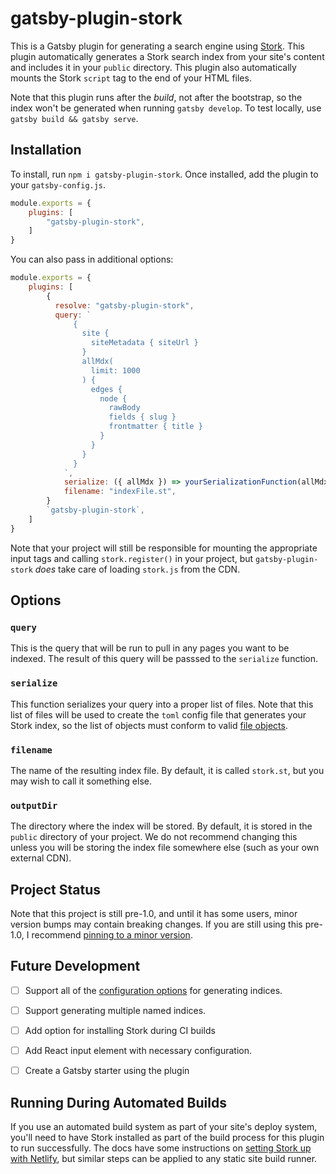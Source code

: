 # gatsby-plugin-stork

This is a Gatsby plugin for generating a search engine using [Stork](https://github.com/jameslittle230/stork).
This plugin automatically generates a Stork search index from your site's content and includes it in your `public` directory.
This plugin also automatically mounts the Stork `script` tag to the end of your HTML files.

Note that this plugin runs after the _build_, not after the bootstrap, so the index won't be generated when running `gatsby develop`.
To test locally, use `gatsby build && gatsby serve`.

## Installation

To install, run `npm i gatsby-plugin-stork`.
Once installed, add the plugin to your `gatsby-config.js`.

```js
module.exports = {
    plugins: [
        "gatsby-plugin-stork",
    ]
}
```

You can also pass in additional options:

```js
module.exports = {
    plugins: [
        {
          resolve: "gatsby-plugin-stork",
          query: `
              {
                site {
                  siteMetadata { siteUrl }
                }
                allMdx(
                  limit: 1000
                ) {
                  edges {
                    node {
                      rawBody
                      fields { slug }
                      frontmatter { title }
                    }
                  }
                }
              }
            `,
            serialize: ({ allMdx }) => yourSerializationFunction(allMdx),
            filename: "indexFile.st",
        }
        `gatsby-plugin-stork`,
    ]
}
```

Note that your project will still be responsible for mounting the appropriate input tags and calling `stork.register()` in your project, but `gatsby-plugin-stork` _does_ take care of loading `stork.js` from the CDN.

## Options

### `query`

This is the query that will be run to pull in any pages you want to be indexed.
The result of this query will be passsed to the `serialize` function.

### `serialize`

This function serializes your query into a proper list of files.
Note that this list of files will be used to create the `toml` config file that generates your Stork index, so the list of objects must conform to valid [file objects](https://stork-search.net/docs/config-ref).

### `filename`

The name of the resulting index file.
By default, it is called `stork.st`, but you may wish to call it something else.

### `outputDir`

The directory where the index will be stored.
By default, it is stored in the `public` directory of your project.
We do not recommend changing this unless you will be storing the index file somewhere else (such as your own external CDN).

## Project Status

Note that this project is still pre-1.0, and until it has some users, minor version bumps may contain breaking changes. If you are still using this pre-1.0, I recommend [pinning to a minor version](https://docs.npmjs.com/cli/v6/using-npm/semver#tilde-ranges-123-12-1).

## Future Development

- [ ] Support all of the [configuration options](https://stork-search.net/docs/config-ref) for generating indices.

- [ ] Support generating multiple named indices.

- [ ] Add option for installing Stork during CI builds

- [ ] Add React input element with necessary configuration.

- [ ] Create a Gatsby starter using the plugin

## Running During Automated Builds

If you use an automated build system as part of your site's deploy system, you'll need to have Stork installed as part of the build process for this plugin to run successfully.
The docs have some instructions on [setting Stork up with Netlify](https://stork-search.net/docs/stork-and-netlify), but similar steps can be applied to any static site build runner.
